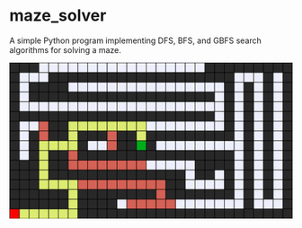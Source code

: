 # maze_solver
A simple Python program implementing DFS, BFS, and GBFS search algorithms for solving a maze.


![alt text](https://github.com/overlrd/maze_solver/blob/main/solved_maze.png?raw=true)
